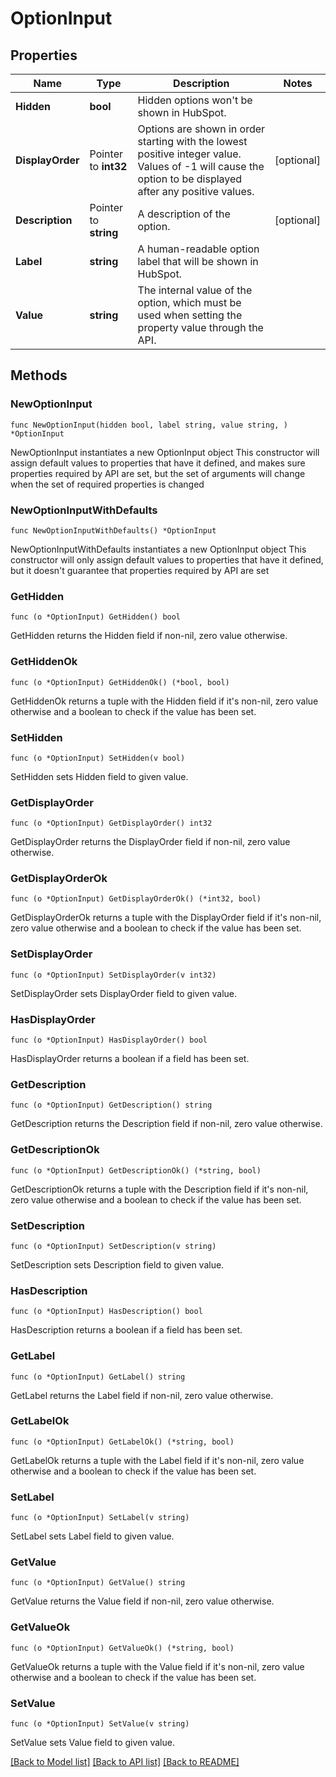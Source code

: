 # OptionInput

## Properties

Name | Type | Description | Notes
------------ | ------------- | ------------- | -------------
**Hidden** | **bool** | Hidden options won&#39;t be shown in HubSpot. | 
**DisplayOrder** | Pointer to **int32** | Options are shown in order starting with the lowest positive integer value. Values of -1 will cause the option to be displayed after any positive values. | [optional] 
**Description** | Pointer to **string** | A description of the option. | [optional] 
**Label** | **string** | A human-readable option label that will be shown in HubSpot. | 
**Value** | **string** | The internal value of the option, which must be used when setting the property value through the API. | 

## Methods

### NewOptionInput

`func NewOptionInput(hidden bool, label string, value string, ) *OptionInput`

NewOptionInput instantiates a new OptionInput object
This constructor will assign default values to properties that have it defined,
and makes sure properties required by API are set, but the set of arguments
will change when the set of required properties is changed

### NewOptionInputWithDefaults

`func NewOptionInputWithDefaults() *OptionInput`

NewOptionInputWithDefaults instantiates a new OptionInput object
This constructor will only assign default values to properties that have it defined,
but it doesn't guarantee that properties required by API are set

### GetHidden

`func (o *OptionInput) GetHidden() bool`

GetHidden returns the Hidden field if non-nil, zero value otherwise.

### GetHiddenOk

`func (o *OptionInput) GetHiddenOk() (*bool, bool)`

GetHiddenOk returns a tuple with the Hidden field if it's non-nil, zero value otherwise
and a boolean to check if the value has been set.

### SetHidden

`func (o *OptionInput) SetHidden(v bool)`

SetHidden sets Hidden field to given value.


### GetDisplayOrder

`func (o *OptionInput) GetDisplayOrder() int32`

GetDisplayOrder returns the DisplayOrder field if non-nil, zero value otherwise.

### GetDisplayOrderOk

`func (o *OptionInput) GetDisplayOrderOk() (*int32, bool)`

GetDisplayOrderOk returns a tuple with the DisplayOrder field if it's non-nil, zero value otherwise
and a boolean to check if the value has been set.

### SetDisplayOrder

`func (o *OptionInput) SetDisplayOrder(v int32)`

SetDisplayOrder sets DisplayOrder field to given value.

### HasDisplayOrder

`func (o *OptionInput) HasDisplayOrder() bool`

HasDisplayOrder returns a boolean if a field has been set.

### GetDescription

`func (o *OptionInput) GetDescription() string`

GetDescription returns the Description field if non-nil, zero value otherwise.

### GetDescriptionOk

`func (o *OptionInput) GetDescriptionOk() (*string, bool)`

GetDescriptionOk returns a tuple with the Description field if it's non-nil, zero value otherwise
and a boolean to check if the value has been set.

### SetDescription

`func (o *OptionInput) SetDescription(v string)`

SetDescription sets Description field to given value.

### HasDescription

`func (o *OptionInput) HasDescription() bool`

HasDescription returns a boolean if a field has been set.

### GetLabel

`func (o *OptionInput) GetLabel() string`

GetLabel returns the Label field if non-nil, zero value otherwise.

### GetLabelOk

`func (o *OptionInput) GetLabelOk() (*string, bool)`

GetLabelOk returns a tuple with the Label field if it's non-nil, zero value otherwise
and a boolean to check if the value has been set.

### SetLabel

`func (o *OptionInput) SetLabel(v string)`

SetLabel sets Label field to given value.


### GetValue

`func (o *OptionInput) GetValue() string`

GetValue returns the Value field if non-nil, zero value otherwise.

### GetValueOk

`func (o *OptionInput) GetValueOk() (*string, bool)`

GetValueOk returns a tuple with the Value field if it's non-nil, zero value otherwise
and a boolean to check if the value has been set.

### SetValue

`func (o *OptionInput) SetValue(v string)`

SetValue sets Value field to given value.



[[Back to Model list]](../README.md#documentation-for-models) [[Back to API list]](../README.md#documentation-for-api-endpoints) [[Back to README]](../README.md)


